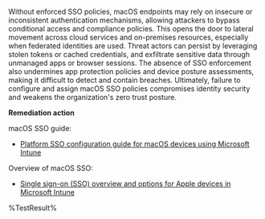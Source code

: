 Without enforced SSO policies, macOS endpoints may rely on insecure or inconsistent authentication mechanisms, allowing attackers to bypass conditional access and compliance policies. This opens the door to lateral movement across cloud services and on-premises resources, especially when federated identities are used. Threat actors can persist by leveraging stolen tokens or cached credentials, and exfiltrate sensitive data through unmanaged apps or browser sessions. The absence of SSO enforcement also undermines app protection policies and device posture assessments, making it difficult to detect and contain breaches. Ultimately, failure to configure and assign macOS SSO policies compromises identity security and weakens the organization's zero trust posture.

**Remediation action**

macOS SSO guide:
- [Platform SSO configuration guide for macOS devices using Microsoft Intune](https://learn.microsoft.com/mem/intune/configuration/device-profile-create-macos)

Overview of macOS SSO: 
- [Single sign-on (SSO) overview and options for Apple devices in Microsoft Intune](https://learn.microsoft.com/intune/intune-service/configuration/use-enterprise-sso-plug-in-ios-ipados-macos?pivots=macos  )

<!--- Results --->
%TestResult%
 
 
